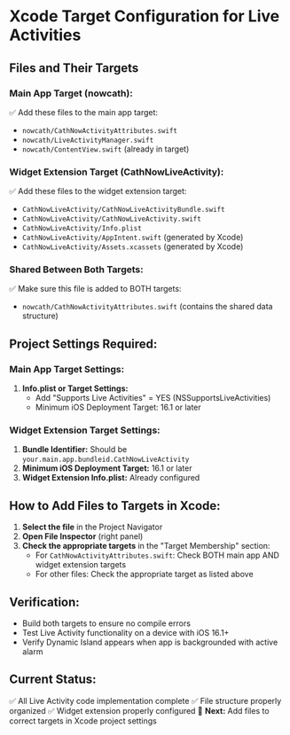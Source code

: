 # Xcode Target Configuration for Live Activities

## Files and Their Targets

### Main App Target (nowcath):
✅ Add these files to the main app target:
- `nowcath/CathNowActivityAttributes.swift`
- `nowcath/LiveActivityManager.swift`
- `nowcath/ContentView.swift` (already in target)

### Widget Extension Target (CathNowLiveActivity):
✅ Add these files to the widget extension target:
- `CathNowLiveActivity/CathNowLiveActivityBundle.swift`
- `CathNowLiveActivity/CathNowLiveActivity.swift`
- `CathNowLiveActivity/Info.plist`
- `CathNowLiveActivity/AppIntent.swift` (generated by Xcode)
- `CathNowLiveActivity/Assets.xcassets` (generated by Xcode)

### Shared Between Both Targets:
✅ Make sure this file is added to BOTH targets:
- `nowcath/CathNowActivityAttributes.swift` (contains the shared data structure)

## Project Settings Required:

### Main App Target Settings:
1. **Info.plist or Target Settings:**
   - Add "Supports Live Activities" = YES (NSSupportsLiveActivities)
   - Minimum iOS Deployment Target: 16.1 or later

### Widget Extension Target Settings:
1. **Bundle Identifier:** Should be `your.main.app.bundleid.CathNowLiveActivity`
2. **Minimum iOS Deployment Target:** 16.1 or later
3. **Widget Extension Info.plist:** Already configured

## How to Add Files to Targets in Xcode:

1. **Select the file** in the Project Navigator
2. **Open File Inspector** (right panel)
3. **Check the appropriate targets** in the "Target Membership" section:
   - For `CathNowActivityAttributes.swift`: Check BOTH main app AND widget extension targets
   - For other files: Check the appropriate target as listed above

## Verification:
- Build both targets to ensure no compile errors
- Test Live Activity functionality on a device with iOS 16.1+
- Verify Dynamic Island appears when app is backgrounded with active alarm

## Current Status:
✅ All Live Activity code implementation complete
✅ File structure properly organized
✅ Widget extension properly configured
🔄 **Next:** Add files to correct targets in Xcode project settings
